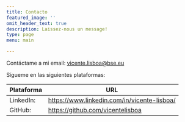 ```yaml
---
title: Contacto
featured_image: ''
omit_header_text: true
description: Laissez-nous un message!
type: page
menu: main

---
```


Contáctame a mi email: vicente.lisboa@bse.eu

Sígueme en las siguientes plataformas:

Plataforma |	URL
--- | ---
LinkedIn: |	https://www.linkedin.com/in/vicente-lisboa/
GitHub: |	https://github.com/vicentelisboa
